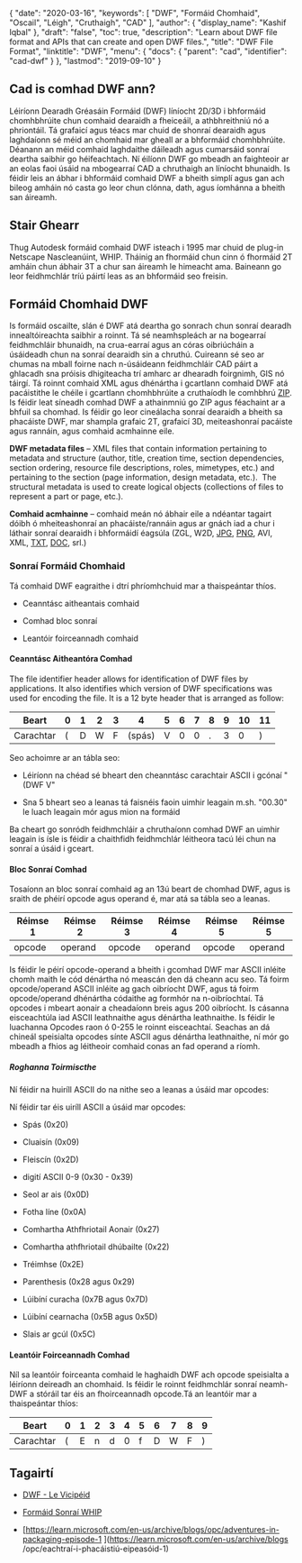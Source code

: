 {
  "date": "2020-03-16",
  "keywords": [
"DWF",
"Formáid Chomhaid",
"Oscail",
"Léigh",
"Cruthaigh",
"CAD"
],
  "author": {
    "display_name": "Kashif Iqbal"
},
  "draft": "false",
  "toc": true,
  "description": "Learn about DWF file format and APIs that can create and open DWF files.",
  "title": "DWF File Format",
  "linktitle": "DWF",
  "menu": {
    "docs": {
      "parent": "cad",
      "identifier": "cad-dwf"
}
},
  "lastmod": "2019-09-10"
}

## Cad is comhad DWF ann?

Léiríonn Dearadh Gréasáin Formáid (DWF) líníocht 2D/3D i bhformáid chomhbhrúite chun comhaid dearaidh a fheiceáil, a athbhreithniú nó a phriontáil. Tá grafaicí agus téacs mar chuid de shonraí dearaidh agus laghdaíonn sé méid an chomhaid mar gheall ar a bhformáid chomhbhrúite. Déanann an méid comhaid laghdaithe dáileadh agus cumarsáid sonraí deartha saibhir go héifeachtach. Ní éilíonn DWF go mbeadh an faighteoir ar an eolas faoi úsáid na mbogearraí CAD a chruthaigh an líníocht bhunaidh. Is féidir leis an ábhar i bhformáid comhaid DWF a bheith simplí agus gan ach bileog amháin nó casta go leor chun clónna, dath, agus íomhánna a bheith san áireamh.

## Stair Ghearr ##

Thug Autodesk formáid comhaid DWF isteach i 1995 mar chuid de plug-in Netscape Nascleanúint, WHIP. Tháinig an fhormáid chun cinn ó fhormáid 2T amháin chun ábhair 3T a chur san áireamh le himeacht ama. Baineann go leor feidhmchlár tríú páirtí leas as an bhformáid seo freisin.

## Formáid Chomhaid DWF ##

Is formáid oscailte, slán é DWF atá deartha go sonrach chun sonraí dearadh innealtóireachta saibhir a roinnt. Tá sé neamhspleách ar na bogearraí feidhmchláir bhunaidh, na crua-earraí agus an córas oibriúcháin a úsáideadh chun na sonraí dearaidh sin a chruthú. Cuireann sé seo ar chumas na mball foirne nach n-úsáideann feidhmchláir CAD páirt a ghlacadh sna próisis dhigiteacha trí amharc ar dhearadh foirgnimh, GIS nó táirgí. Tá roinnt comhaid XML agus dhénártha i gcartlann comhaid DWF atá pacáistithe le chéile i gcartlann chomhbhrúite a cruthaíodh le comhbhrú [ZIP](/compression/zip/). Is féidir leat síneadh comhad DWF a athainmniú go ZIP agus féachaint ar a bhfuil sa chomhad. Is féidir go leor cineálacha sonraí dearaidh a bheith sa phacáiste DWF, mar shampla grafaic 2T, grafaicí 3D, meiteashonraí pacáiste agus rannáin, agus comhaid acmhainne eile.

**DWF metadata files** – XML files that contain information pertaining to metadata and structure (author, title, creation time, section dependencies, section ordering, resource file descriptions, roles, mimetypes, etc.) and pertaining to the section (page information, design metadata, etc.).  The structural metadata is used to create logical objects (collections of files to represent a part or page, etc.).

**Comhaid acmhainne** – comhaid meán nó ábhair eile a ndéantar tagairt dóibh ó mheiteashonraí an phacáiste/rannáin agus ar gnách iad a chur i láthair sonraí dearaidh i bhformáidí éagsúla (ZGL, W2D, [JPG](/image/jpeg/), [PNG](/image/png/), AVI, XML, [TXT](/word-processing/txt/), [DOC](/word-processing/doc/), srl.)

### Sonraí Formáid Chomhaid ###

Tá comhaid DWF eagraithe i dtrí phríomhchuid mar a thaispeántar thíos.

* Ceanntásc aitheantais comhaid

* Comhad bloc sonraí

* Leantóir foirceannadh comhaid


#### Ceanntásc Aitheantóra Comhad ####

The file identifier header allows for identification of DWF files by applications. It also identifies which version of DWF specifications was used for encoding the file. It is a 12 byte header that is arranged as follow:


| Beart|0|1|2|3|4|5|6|7|8|9|10|11
--- | --- |--- | --- |--- | --- |--- | --- |--- | --- |--- | --- |--- |
|Carachtar|(|D|W|F|(spás)|V|0|0|.|3|0|)

Seo achoimre ar an tábla seo:

* Léiríonn na chéad sé bheart den cheanntásc carachtair ASCII i gcónaí "(DWF V"

* Sna 5 bheart seo a leanas tá faisnéis faoin uimhir leagain m.sh. "00.30" le luach leagain mór agus mion na formáid


Ba cheart go sonródh feidhmchláir a chruthaíonn comhad DWF an uimhir leagain is ísle is féidir a chaithfidh feidhmchlár léitheora tacú léi chun na sonraí a úsáid i gceart.

#### Bloc Sonraí Comhad ####

Tosaíonn an bloc sonraí comhaid ag an 13ú beart de chomhad DWF, agus is sraith de phéirí opcode agus operand é, mar atá sa tábla seo a leanas.

| Réimse 1 | Réimse 2 | Réimse 3 | Réimse 4 | Réimse 5 | Réimse 5
--- | --- |--- | --- |--- | --- |
|opcode|operand|opcode|operand|opcode|operand

Is féidir le péirí opcode-operand a bheith i gcomhad DWF mar ASCII inléite chomh maith le cód dénártha nó meascán den dá cheann acu seo. Tá foirm opcode/operand ASCII inléite ag gach oibríocht DWF, agus tá foirm opcode/operand dhénártha códaithe ag formhór na n-oibríochtaí. Tá opcodes i mbeart aonair a cheadaíonn breis agus 200 oibríocht. Is cásanna eisceachtúla iad ASCII leathnaithe agus dénártha leathnaithe. Is féidir le luachanna Opcodes raon ó 0-255 le roinnt eisceachtaí. Seachas an dá chineál speisialta opcodes sínte ASCII agus dénártha leathnaithe, ní mór go mbeadh a fhios ag léitheoir comhaid conas an fad operand a ríomh.

##### Roghanna Toirmiscthe #####

Ní féidir na huiríll ASCII do na nithe seo a leanas a úsáid mar opcodes:

Ní féidir tar éis uiríll ASCII a úsáid mar opcodes:

* Spás (0x20)

* Cluaisín (0x09)

* Fleiscín (0x2D)

* digití ASCII 0-9 (0x30 - 0x39)

* Seol ar ais (0x0D)

* Fotha líne (0x0A)

* Comhartha Athfhriotail Aonair (0x27)

* Comhartha athfhriotail dhúbailte (0x22)

* Tréimhse (0x2E)

* Parenthesis (0x28 agus 0x29)

* Lúibíní curacha (0x7B agus 0x7D)

* Lúibíní cearnacha (0x5B agus 0x5D)

* Slais ar gcúl (0x5C)


#### Leantóir Foirceannadh Comhad ####

Níl sa leantóir foirceanta comhaid le haghaidh DWF ach opcode speisialta a léiríonn deireadh an chomhaid. Is féidir le roinnt feidhmchlár sonraí neamh-DWF a stóráil tar éis an fhoirceannadh opcode.Tá an leantóir mar a thaispeántar thíos:


| Beart|0|1|2|3|4|5|6|7|8|9
---|---|---|---|---|---|---|---|---|---|---|
|Carachtar|(|E|n|d|0|f|D|W|F|)

## Tagairtí ##

* [DWF - Le Vicipéid](https://en.wikipedia.org/wiki/Design_Web_Format)

* [Formáid Sonraí WHIP](http://paulbourke.net/dataformats/whip/)

* [https://learn.microsoft.com/en-us/archive/blogs/opc/adventures-in-packaging-episode-1 ](https://learn.microsoft.com/en-us/archive/blogs /opc/eachtraí-i-phacáistiú-eipeasóid-1)


